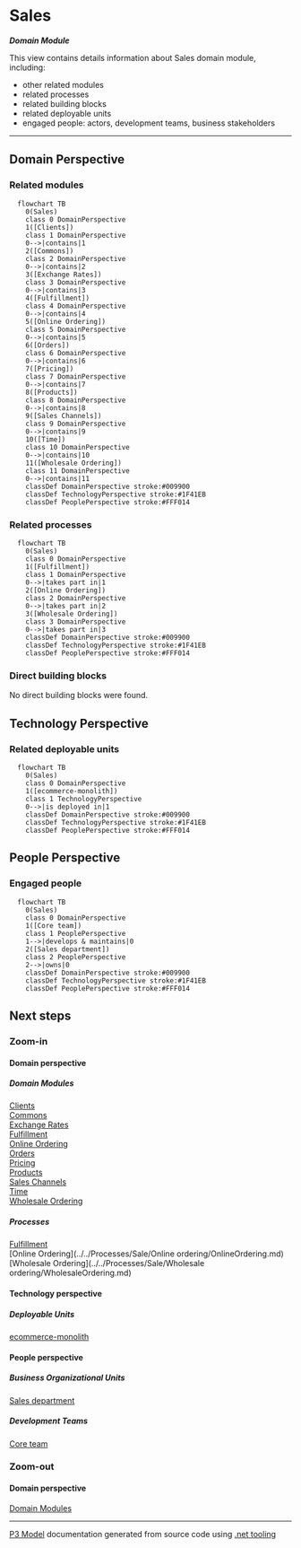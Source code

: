 ﻿
# Sales

***Domain Module***  

This view contains details information about Sales domain module, including:
- other related modules
- related processes
- related building blocks
- related deployable units
- engaged people: actors, development teams, business stakeholders  

---



## Domain Perspective


### Related modules

```mermaid
  flowchart TB
    0(Sales)
    class 0 DomainPerspective
    1([Clients])
    class 1 DomainPerspective
    0-->|contains|1
    2([Commons])
    class 2 DomainPerspective
    0-->|contains|2
    3([Exchange Rates])
    class 3 DomainPerspective
    0-->|contains|3
    4([Fulfillment])
    class 4 DomainPerspective
    0-->|contains|4
    5([Online Ordering])
    class 5 DomainPerspective
    0-->|contains|5
    6([Orders])
    class 6 DomainPerspective
    0-->|contains|6
    7([Pricing])
    class 7 DomainPerspective
    0-->|contains|7
    8([Products])
    class 8 DomainPerspective
    0-->|contains|8
    9([Sales Channels])
    class 9 DomainPerspective
    0-->|contains|9
    10([Time])
    class 10 DomainPerspective
    0-->|contains|10
    11([Wholesale Ordering])
    class 11 DomainPerspective
    0-->|contains|11
    classDef DomainPerspective stroke:#009900
    classDef TechnologyPerspective stroke:#1F41EB
    classDef PeoplePerspective stroke:#FFF014
```

### Related processes

```mermaid
  flowchart TB
    0(Sales)
    class 0 DomainPerspective
    1([Fulfillment])
    class 1 DomainPerspective
    0-->|takes part in|1
    2([Online Ordering])
    class 2 DomainPerspective
    0-->|takes part in|2
    3([Wholesale Ordering])
    class 3 DomainPerspective
    0-->|takes part in|3
    classDef DomainPerspective stroke:#009900
    classDef TechnologyPerspective stroke:#1F41EB
    classDef PeoplePerspective stroke:#FFF014
```

### Direct building blocks

No direct building blocks were found.  

## Technology Perspective


### Related deployable units

```mermaid
  flowchart TB
    0(Sales)
    class 0 DomainPerspective
    1([ecommerce-monolith])
    class 1 TechnologyPerspective
    0-->|is deployed in|1
    classDef DomainPerspective stroke:#009900
    classDef TechnologyPerspective stroke:#1F41EB
    classDef PeoplePerspective stroke:#FFF014
```

## People Perspective


### Engaged people

```mermaid
  flowchart TB
    0(Sales)
    class 0 DomainPerspective
    1([Core team])
    class 1 PeoplePerspective
    1-->|develops & maintains|0
    2([Sales department])
    class 2 PeoplePerspective
    2-->|owns|0
    classDef DomainPerspective stroke:#009900
    classDef TechnologyPerspective stroke:#1F41EB
    classDef PeoplePerspective stroke:#FFF014
```

## Next steps


### Zoom-in


#### Domain perspective


##### Domain Modules

[Clients](Clients/Clients.md)  
[Commons](Commons/Commons.md)  
[Exchange Rates](ExchangeRates/ExchangeRates.md)  
[Fulfillment](Fulfillment/Fulfillment.md)  
[Online Ordering](OnlineOrdering/OnlineOrdering.md)  
[Orders](Orders/Orders.md)  
[Pricing](Pricing/Pricing.md)  
[Products](Products/Products.md)  
[Sales Channels](SalesChannels/SalesChannels.md)  
[Time](Time/Time.md)  
[Wholesale Ordering](WholesaleOrdering/WholesaleOrdering.md)  

##### Processes

[Fulfillment](../../Processes/Sale/Fulfillment/Fulfillment.md)  
[Online Ordering](../../Processes/Sale/Online ordering/OnlineOrdering.md)  
[Wholesale Ordering](../../Processes/Sale/Wholesale ordering/WholesaleOrdering.md)  

#### Technology perspective


##### Deployable Units

[ecommerce-monolith](../../../Technology/DeployableUnits/EcommerceMonolith.md)  

#### People perspective


##### Business Organizational Units

[Sales department](../../../People/BusinessOrganizationalUnits/SalesDepartment.md)  

##### Development Teams

[Core team](../../../People/DevelopmentTeams/CoreTeam.md)  

### Zoom-out


#### Domain perspective

[Domain Modules](../DomainModules.md)  

---

[P3 Model](https://github.com/P3-model/P3-model) documentation generated from source code using [.net tooling](https://github.com/P3-model/P3-model-dotnet)